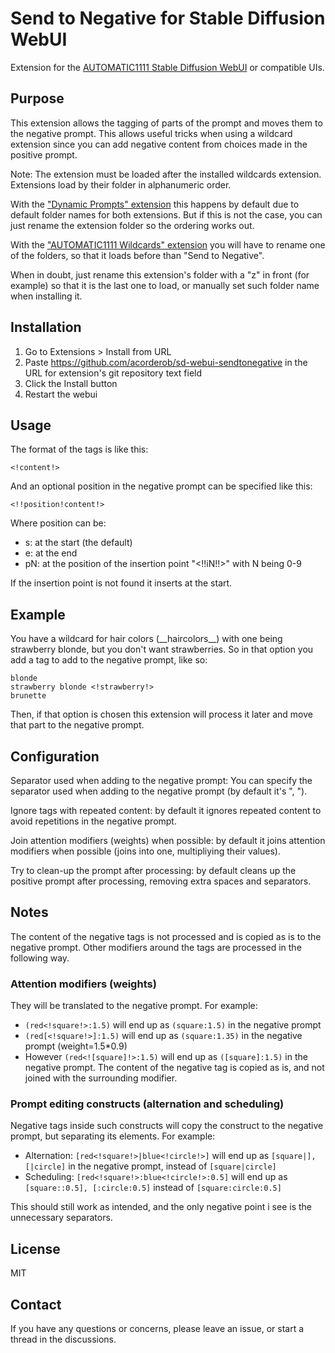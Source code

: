 # Send to Negative for Stable Diffusion WebUI

Extension for the [AUTOMATIC1111 Stable Diffusion WebUI](https://github.com/AUTOMATIC1111/stable-diffusion-webui) or compatible UIs.

## Purpose

This extension allows the tagging of parts of the prompt and moves them to the
negative prompt. This allows useful tricks when using a wildcard extension
since you can add negative content from choices made in the positive prompt.

Note: The extension must be loaded after the installed wildcards extension. Extensions
load by their folder in alphanumeric order.

With the ["Dynamic Prompts" extension](https://github.com/adieyal/sd-dynamic-prompts)
this happens by default due to default folder names for both extensions. But if
this is not the case, you can just rename the extension folder so the ordering
works out.

With the ["AUTOMATIC1111 Wildcards" extension](https://github.com/AUTOMATIC1111/stable-diffusion-webui-wildcards)
you will have to rename one of the folders, so that it loads before than "Send to Negative".

When in doubt, just rename this extension's folder with a "z" in front (for example) so that it is the last one to load, or manually set such folder name when installing it.

## Installation

1. Go to Extensions > Install from URL
2. Paste <https://github.com/acorderob/sd-webui-sendtonegative> in the URL for extension's git repository text field
3. Click the Install button
4. Restart the webui

## Usage

The format of the tags is like this:

```text
<!content!>
```

And an optional position in the negative prompt can be specified like this:

```text
<!!position!content!>
```

Where position can be:

* s: at the start (the default)
* e: at the end
* pN: at the position of the insertion point "<!!iN!!>" with N being 0-9

If the insertion point is not found it inserts at the start.

## Example

You have a wildcard for hair colors (\_\_haircolors\_\_) with one being
strawberry blonde, but you don't want strawberries. So in that option you add a
tag to add to the negative prompt, like so:

```text
blonde
strawberry blonde <!strawberry!>
brunette
```

Then, if that option is chosen this extension will process it later and move
that part to the negative prompt.

## Configuration

Separator used when adding to the negative prompt: You can specify the separator used when adding to the negative prompt (by default it's ", ").

Ignore tags with repeated content: by default it ignores repeated content to avoid repetitions in the negative prompt.

Join attention modifiers (weights) when possible: by default it joins attention modifiers when possible (joins into one, multipliying their values).

Try to clean-up the prompt after processing: by default cleans up the positive prompt after processing, removing extra spaces and separators.

## Notes

The content of the negative tags is not processed and is copied as is to the negative prompt. Other modifiers around the tags are processed in the following way.

### Attention modifiers (weights)

They will be translated to the negative prompt. For example:

* `(red<!square!>:1.5)` will end up as `(square:1.5)` in the negative prompt
* `(red[<!square!>]:1.5)` will end up as `(square:1.35)` in the negative prompt (weight=1.5*0.9)
* However `(red<![square]!>:1.5)` will end up as `([square]:1.5)` in the negative prompt. The content of the negative tag is copied as is, and not joined with the surrounding modifier.

### Prompt editing constructs (alternation and scheduling)

Negative tags inside such constructs will copy the construct to the negative prompt, but separating its elements. For example:

* Alternation: `[red<!square!>|blue<!circle!>]` will end up as `[square|], [|circle]` in the negative prompt, instead of `[square|circle]`
* Scheduling: `[red<!square!>:blue<!circle!>:0.5]` will end up as `[square::0.5], [:circle:0.5]` instead of `[square:circle:0.5]`

This should still work as intended, and the only negative point i see is the unnecessary separators.

## License

MIT

## Contact

If you have any questions or concerns, please leave an issue, or start a thread in the discussions.
